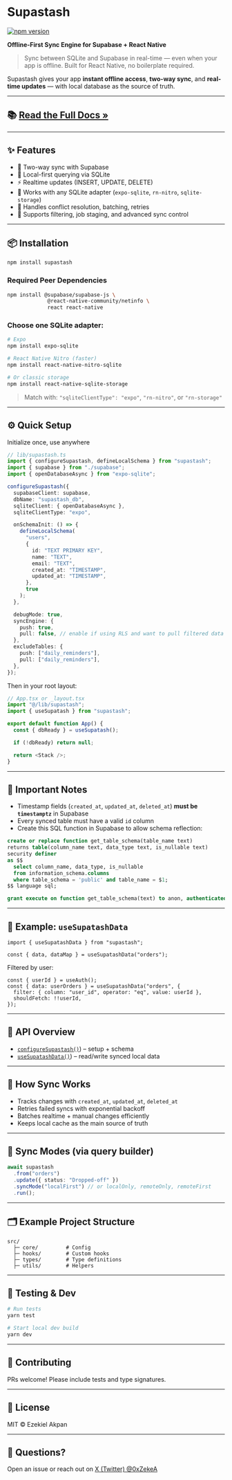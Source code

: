 # Supastash

[![npm version](https://img.shields.io/npm/v/supastash.svg)](https://www.npmjs.com/package/supastash)

**Offline-First Sync Engine for Supabase + React Native**

> Sync between SQLite and Supabase in real-time — even when your app is offline. Built for React Native, no boilerplate required.

Supastash gives your app **instant offline access**, **two-way sync**, and **real-time updates** — with local database as the source of truth.

---

## 📚 **[Read the Full Docs »](https://0xzekea.github.io/supastash/)**

---

## ✨ Features

- 🔁 Two-way sync with Supabase
- 💾 Local-first querying via SQLite
- ⚡ Realtime updates (INSERT, UPDATE, DELETE)
- 🔌 Works with any SQLite adapter (`expo-sqlite`, `rn-nitro`, `sqlite-storage`)
- 🧠 Handles conflict resolution, batching, retries
- 🧩 Supports filtering, job staging, and advanced sync control

---

## 📦 Installation

```bash
npm install supastash
```

### Required Peer Dependencies

```bash
npm install @supabase/supabase-js \
             @react-native-community/netinfo \
             react react-native
```

### Choose one SQLite adapter:

```bash
# Expo
npm install expo-sqlite

# React Native Nitro (faster)
npm install react-native-nitro-sqlite

# Or classic storage
npm install react-native-sqlite-storage
```

> Match with: `"sqliteClientType": "expo"`, `"rn-nitro"`, or `"rn-storage"`

---

## ⚙️ Quick Setup

Initialize once, use anywhere

```ts
// lib/supastash.ts
import { configureSupastash, defineLocalSchema } from "supastash";
import { supabase } from "./supabase";
import { openDatabaseAsync } from "expo-sqlite";

configureSupastash({
  supabaseClient: supabase,
  dbName: "supastash_db",
  sqliteClient: { openDatabaseAsync },
  sqliteClientType: "expo",

  onSchemaInit: () => {
    defineLocalSchema(
      "users",
      {
        id: "TEXT PRIMARY KEY",
        name: "TEXT",
        email: "TEXT",
        created_at: "TIMESTAMP",
        updated_at: "TIMESTAMP",
      },
      true
    );
  },

  debugMode: true,
  syncEngine: {
    push: true,
    pull: false, // enable if using RLS and want to pull filtered data
  },
  excludeTables: {
    push: ["daily_reminders"],
    pull: ["daily_reminders"],
  },
});
```

Then in your root layout:

```ts
// App.tsx or _layout.tsx
import "@/lib/supastash";
import { useSupatash } from "supastash";

export default function App() {
  const { dbReady } = useSupatash();

  if (!dbReady) return null;

  return <Stack />;
}
```

---

## 🚨 Important Notes

- Timestamp fields (`created_at`, `updated_at`, `deleted_at`) **must be `timestamptz`** in Supabase
- Every synced table must have a valid `id` column
- Create this SQL function in Supabase to allow schema reflection:

```sql
create or replace function get_table_schema(table_name text)
returns table(column_name text, data_type text, is_nullable text)
security definer
as $$
  select column_name, data_type, is_nullable
  from information_schema.columns
  where table_schema = 'public' and table_name = $1;
$$ language sql;

grant execute on function get_table_schema(text) to anon, authenticated;
```

---

## 🧪 Example: `useSupatashData`

```tsx
import { useSupatashData } from "supastash";

const { data, dataMap } = useSupatashData("orders");
```

Filtered by user:

```tsx
const { userId } = useAuth();
const { data: userOrders } = useSupatashData("orders", {
  filter: { column: "user_id", operator: "eq", value: userId },
  shouldFetch: !!userId,
});
```

---

## 🔧 API Overview

- [`configureSupastash()`](https://0xzekea.github.io/supastash/docs/configuration)) – setup + schema
- [`useSupatashData()`](https://0xzekea.github.io/supastash/docs/data-access)) – read/write synced local data

---

## 🔄 How Sync Works

- Tracks changes with `created_at`, `updated_at`, `deleted_at`
- Retries failed syncs with exponential backoff
- Batches realtime + manual changes efficiently
- Keeps local cache as the main source of truth

---

## 🧩 Sync Modes (via query builder)

```ts
await supastash
  .from("orders")
  .update({ status: "Dropped-off" })
  .syncMode("localFirst") // or localOnly, remoteOnly, remoteFirst
  .run();
```

---

## 🗂 Example Project Structure

```
src/
  ├─ core/         # Config
  ├─ hooks/        # Custom hooks
  ├─ types/        # Type definitions
  ├─ utils/        # Helpers
```

---

## 🧪 Testing & Dev

```bash
# Run tests
yarn test

# Start local dev build
yarn dev
```

---

## 🤝 Contributing

PRs welcome! Please include tests and type signatures.

---

## 📜 License

MIT © Ezekiel Akpan

---

## 💬 Questions?

Open an issue or reach out on [X (Twitter) @0xZekeA](https://x.com/0xZekeA)
